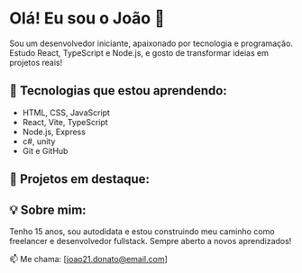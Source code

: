 # Olá! Eu sou o João 👋

Sou um desenvolvedor iniciante, apaixonado por tecnologia e programação. Estudo React, TypeScript e Node.js, e gosto de transformar ideias em projetos reais!

## 🚀 Tecnologias que estou aprendendo:
- HTML, CSS, JavaScript
- React, Vite, TypeScript
- Node.js, Express
- c#, unity
- Git e GitHub

## 📁 Projetos em destaque:


## 💡 Sobre mim:
Tenho 15 anos, sou autodidata e estou construindo meu caminho como freelancer e desenvolvedor fullstack. Sempre aberto a novos aprendizados!

📫 Me chama: [joao21.donato@email.com]
